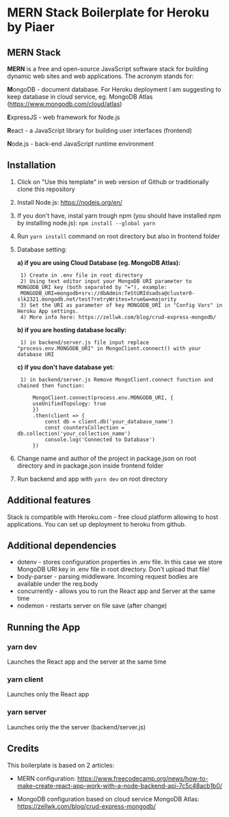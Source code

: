 # MERN Stack Boilerplate for Heroku by Piaer

## MERN Stack

**MERN** is  a free and open-source JavaScript software stack for building dynamic web sites and web applications. The acronym stands for:

**M**ongoDB - document database. For Heroku deployment I am suggesting to keep database in cloud service, eg. MongoDB Atlas (https://www.mongodb.com/cloud/atlas)

**E**xpressJS - web framework for Node.js

**R**eact - a JavaScript library for building user interfaces (frontend)

**N**ode.js - back-end JavaScript runtime environment 


## Installation
1. Click on "Use this template" in web version of Github or traditionally clone this repository
2. Install Node.js: https://nodejs.org/en/
3. If you don't have, instal yarn trough npm (you should have installed npm by installing node.js): ```npm install --global yarn```
4. Run ```yarn install``` command on root directory but also in frontend folder
5. Database setting:

    **a) if you are using Cloud Database (eg. MongoDB Atlas):**

        1) Create in .env file in root directory
        2) Using text editor input your MongoDB URI parameter to MONGODB_URI key (both separated by "="), example:
        MONGODB_URI=mongodb+srv://dbAdmin:TeStURIdsadsa@cluster0-slk2321.mongodb.net/test?retryWrites=true&w=majority
        3) Set the URI as parameter of key MONGODB_URI in "Config Vars" in Heroku App settings.
        4) More info here: https://zellwk.com/blog/crud-express-mongodb/
    **b) if you are hosting database locally:**

        1) in backend/server.js file input replace "process.env.MONGODB_URI" in MongoClient.connect() with your database URI 

    **c) if you don't have database yet:**

        1) in backend/server.js Remove MongoClient.connect function and chained then function:

            MongoClient.connect(process.env.MONGODB_URI, {
            useUnifiedTopology: true
            })
            .then(client => {
                const db = client.db('your_database_name')
                const countersCollection = db.collection('your_collection_name')
                console.log('Connected to Database')
            })
               
6. Change name and author of the project in package.json on root directory and in package.json inside frontend folder
7. Run backend and app with ```yarn dev``` on root directory

## Additional features

Stack is compatible with Heroku.com - free cloud platform allowing to host applications. You can set up deployment to heroku from github. 

## Additional dependencies

* dotenv - stores configuration properties in .env file. In this case we store MongoDB URI key in .env file in root directory. Don't upload that file!
* body-parser - parsing middleware. Incoming request bodies are available under the req.body
* concurrently - allows you to run the React app and Server at the same time
* nodemon - restarts server on file save (after change)

## Running the App

### yarn dev

Launches the React app and the server at the same time

### yarn client

Launches only the React app

### yarn server

Launches only the the server (backend/server.js)

## Credits

This boilerplate is based on 2 articles:

* MERN configuration:
https://www.freecodecamp.org/news/how-to-make-create-react-app-work-with-a-node-backend-api-7c5c48acb1b0/

* MongoDB configuration based on cloud service MongoDB Atlas:
https://zellwk.com/blog/crud-express-mongodb/
